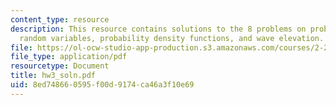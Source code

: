 ```yaml
---
content_type: resource
description: This resource contains solutions to the 8 problems on probability review,
  random variables, probability density functions, and wave elevation.
file: https://ol-ocw-studio-app-production.s3.amazonaws.com/courses/2-22-design-principles-for-ocean-vehicles-13-42-spring-2005/8ed748660595f00d9174ca46a3f10e69_hw3_soln.pdf
file_type: application/pdf
resourcetype: Document
title: hw3_soln.pdf
uid: 8ed74866-0595-f00d-9174-ca46a3f10e69
---
```

